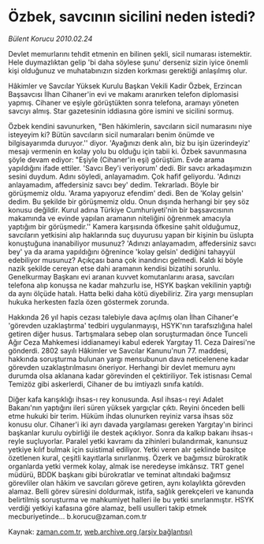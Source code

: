 # Özbek, savcının sicilini neden istedi?

*Bülent Korucu 2010.02.24*

<tr><td class="metin" colspan="2" style="padding-top: 20px; padding-left: 5px; ">Devlet memurlarını tehdit etmenin en bilinen şekli, sicil numarası istemektir. Hele duymazlıktan gelip 'bi daha söylese şunu' derseniz sizin iyice önemli kişi olduğunuz ve muhatabınızın sizden korkması gerektiği anlaşılmış olur.</td></tr><tr><td class="metin" colspan="2" style="padding-top: 20px; padding-left: 5px; "><p>Hâkimler ve Savcılar Yüksek Kurulu Başkan Vekili Kadir Özbek, Erzincan Başsavcısı İlhan Cihaner'in evi ve makamı aranırken telefon diplomasisi yapmış. Cihaner ve eşiyle görüştükten sonra telefona, aramayı yöneten savcıyı almış. Star gazetesinin iddiasına göre ismini ve sicilini sormuş.
<p>Özbek kendini savunurken, "Ben hâkimlerin, savcıların sicil numarasını niye isteyeyim ki? Bütün savcıların sicil numaraları benim önümde ve bilgisayarımda duruyor.'' diyor. 'Ayağınızı denk alın, biz bu işin üzerindeyiz' mesajı vermenin en kolay yolu bu olduğu için tabii ki. Özbek savunmasına şöyle devam ediyor: "Eşiyle (Cihaner'in eşi) görüştüm. Evde arama yapıldığını ifade ettiler. 'Savcı Bey'i veriyorum' dedi. Bir savcı arkadaşımızın sesini duydum. Adını söyledi, anlayamadım. Çok hafif geliyordu. 'Adınızı anlayamadım, affedersiniz savcı bey' dedim. Tekrarladı. Böyle bir görüşmemiz oldu. 'Arama yapıyoruz efendim' dedi. Ben de 'Kolay gelsin' dedim. Bu şekilde bir görüşmemiz oldu. Onun dışında herhangi bir şey söz konusu değildir. Kurul adına Türkiye Cumhuriyeti'nin bir başsavcısının makamında ve evinde yapılan aramanın niteliğini öğrenmek amacıyla yaptığım bir görüşmedir.'' Kamera karşısında öfkesine şahit olduğumuz, savcıların yetkisini alıp haklarında suç duyurusu yapan bir kişinin bu üslupta konuştuğuna inanabiliyor musunuz? 'Adınızı anlayamadım, affedersiniz savcı bey' ya da arama yapıldığını öğrenince 'kolay gelsin' dediğini tahayyül edebiliyor musunuz? Açıkçası bana çok inandırıcı gelmedi. Kaldı ki böyle nazik şekilde cereyan etse dahi aramanın kendisi bizatihi sorunlu. Genelkurmay Başkanı evi aranan kuvvet komutanlarını arasa, savcıları telefona alıp konuşsa ne kadar mahzurlu ise, HSYK başkan vekilinin yaptığı da aynı ölçüde hatalı. Hatta belki daha kötü diyebiliriz. Zira yargı mensupları hukuka herkesten fazla özen göstermek zorunda.
<p>Hakkında 26 yıl hapis cezası talebiyle dava açılmış olan İlhan Cihaner'e 'görevden uzaklaştırma' tedbiri uygulanmayışı, HSYK'nın tarafsızlığına halel getiren diğer husus. Tartışmalara sebep olan soruşturmadan önce Tunceli Ağır Ceza Mahkemesi iddianameyi kabul ederek Yargıtay 11. Ceza Dairesi'ne gönderdi. 2802 sayılı Hâkimler ve Savcılar Kanunu'nun 77. maddesi, hakkında soruşturma bulunan yargı mensubunun dava neticelenene kadar görevden uzaklaştırılmasını öneriyor. Herhangi bir devlet memuru aynı durumda olsa aklanana kadar görevinden el çektiriliyor. Tek istisnası Cemal Temizöz gibi askerlerdi, Cihaner de bu imtiyazlı sınıfa katıldı.
<p>Diğer kafa karışıklığı ihsas-ı rey konusunda. Asıl ihsas-ı reyi Adalet Bakanı'nın yaptığını ileri süren yüksek yargıçlar çıktı. Reyini önceden belli etme hukuki bir terim. Hüküm ihdas olunurken reyiniz varsa ihsas söz konusu olur. Cihaner'i iki ayrı davada yargılaması gereken Yargıtay'ın birinci başkanlar kurulu oybirliği ile destek açıklıyor. Sonra da kalkıp bakanı ihsas-ı reyle suçluyorlar. Paralel yetki kavramı da zihinleri bulandırmak, kanunsuz yetkiye kılıf bulmak için suistimal ediliyor. Yetki veren alır şeklinde basitçe özetlenen kural, çeşitli kayıtlarla sınırlanmış. Özerk ve bağımsız bürokratik organlarda yetki vermek kolay, almak ise neredeyse imkânsız. TRT genel müdürü, BDDK başkanı gibi bürokratlar ve teminat altındaki bağımsız görevliler olan hâkim ve savcıları göreve getiren, aynı kolaylıkta görevden alamaz. Belli görev süresini doldurmak, istifa, sağlık gerekçeleri ve kanunda belirtilmiş soruşturma ve mahkumiyet halleri ile bu yetki sınırlanmıştır. HSYK verdiği yetkiyi kafasına göre alamaz, belli usulleri takip etmek mecburiyetinde... b.korucu@zaman.com.tr<br/></p></p></p></p></td></tr>

Kaynak: [zaman.com.tr](http://zaman.com.tr/yazar.do?yazino=954885), [web.archive.org (arşiv bağlantısı)](http://web.archive.org/web/20100227183248/http://www.zaman.com.tr:80/yazar.do?yazino=954885)

